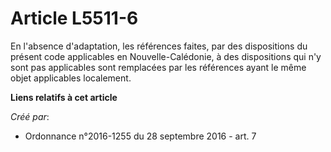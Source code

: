 # Article L5511-6

En l'absence d'adaptation, les références faites, par des dispositions du présent code applicables en Nouvelle-Calédonie, à
des dispositions qui n'y sont pas applicables sont remplacées par les références ayant le même objet applicables localement.

**Liens relatifs à cet article**

_Créé par_:

  - Ordonnance n°2016-1255 du 28 septembre 2016 - art. 7
